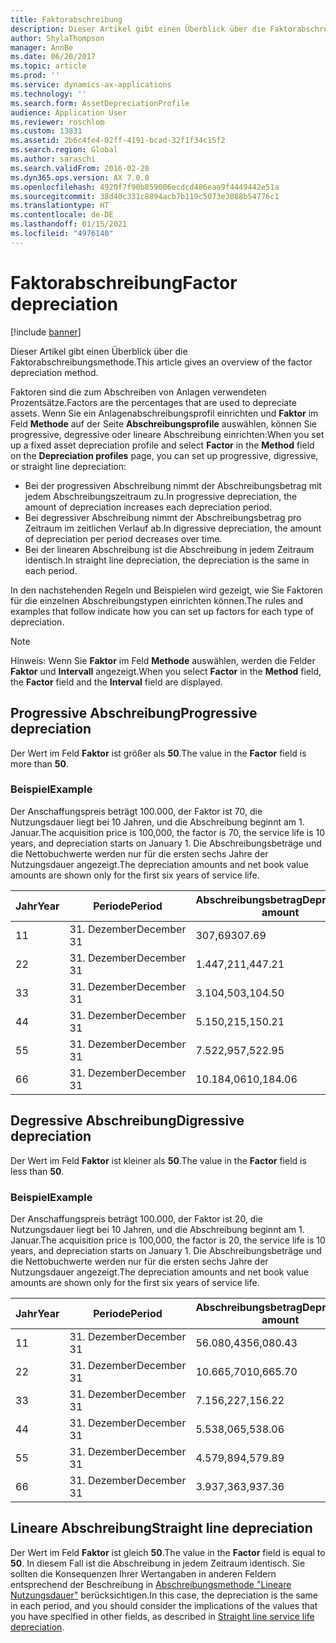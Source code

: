 ```yaml
---
title: Faktorabschreibung
description: Dieser Artikel gibt einen Überblick über die Faktorabschreibungsmethode.
author: ShylaThompson
manager: AnnBe
ms.date: 06/20/2017
ms.topic: article
ms.prod: ''
ms.service: dynamics-ax-applications
ms.technology: ''
ms.search.form: AssetDepreciationProfile
audience: Application User
ms.reviewer: roschlom
ms.custom: 13831
ms.assetid: 2b6c4fe4-02ff-4191-bcad-32f1f34c15f2
ms.search.region: Global
ms.author: saraschi
ms.search.validFrom: 2016-02-28
ms.dyn365.ops.version: AX 7.0.0
ms.openlocfilehash: 4920f7f90b859006ecdcd486eaa9f4449442e51a
ms.sourcegitcommit: 38d40c331c8894acb7b119c5073e3088b54776c1
ms.translationtype: HT
ms.contentlocale: de-DE
ms.lasthandoff: 01/15/2021
ms.locfileid: "4976140"
---
```

# <a name="factor-depreciation"></a><span data-ttu-id="ccb2b-103">Faktorabschreibung</span><span class="sxs-lookup"><span data-stu-id="ccb2b-103">Factor depreciation</span></span>

[!include [banner](../includes/banner.md)]

<span data-ttu-id="ccb2b-104">Dieser Artikel gibt einen Überblick über die Faktorabschreibungsmethode.</span><span class="sxs-lookup"><span data-stu-id="ccb2b-104">This article gives an overview of the factor depreciation method.</span></span>

<span data-ttu-id="ccb2b-105">Faktoren sind die zum Abschreiben von Anlagen verwendeten Prozentsätze.</span><span class="sxs-lookup"><span data-stu-id="ccb2b-105">Factors are the percentages that are used to depreciate assets.</span></span> <span data-ttu-id="ccb2b-106">Wenn Sie ein Anlagenabschreibungsprofil einrichten und **Faktor** im Feld **Methode** auf der Seite **Abschreibungsprofile** auswählen, können Sie progressive, degressive oder lineare Abschreibung einrichten:</span><span class="sxs-lookup"><span data-stu-id="ccb2b-106">When you set up a fixed asset depreciation profile and select **Factor** in the **Method** field on the **Depreciation profiles** page, you can set up progressive, digressive, or straight line depreciation:</span></span>

-   <span data-ttu-id="ccb2b-107">Bei der progressiven Abschreibung nimmt der Abschreibungsbetrag mit jedem Abschreibungszeitraum zu.</span><span class="sxs-lookup"><span data-stu-id="ccb2b-107">In progressive depreciation, the amount of depreciation increases each depreciation period.</span></span>
-   <span data-ttu-id="ccb2b-108">Bei degressiver Abschreibung nimmt der Abschreibungsbetrag pro Zeitraum im zeitlichen Verlauf ab.</span><span class="sxs-lookup"><span data-stu-id="ccb2b-108">In digressive depreciation, the amount of depreciation per period decreases over time.</span></span>
-   <span data-ttu-id="ccb2b-109">Bei der linearen Abschreibung ist die Abschreibung in jedem Zeitraum identisch.</span><span class="sxs-lookup"><span data-stu-id="ccb2b-109">In straight line depreciation, the depreciation is the same in each period.</span></span>

<span data-ttu-id="ccb2b-110">In den nachstehenden Regeln und Beispielen wird gezeigt, wie Sie Faktoren für die einzelnen Abschreibungstypen einrichten können.</span><span class="sxs-lookup"><span data-stu-id="ccb2b-110">The rules and examples that follow indicate how you can set up factors for each type of depreciation.</span></span> 

> [!NOTE] 
> <span data-ttu-id="ccb2b-111">Hinweis: Wenn Sie  **Faktor** im Feld  **Methode** auswählen, werden die Felder **Faktor** und **Intervall**  angezeigt.</span><span class="sxs-lookup"><span data-stu-id="ccb2b-111">When you select **Factor** in the **Method** field, the **Factor** field and the **Interval** field are displayed.</span></span>

## <a name="progressive-depreciation"></a><span data-ttu-id="ccb2b-112">Progressive Abschreibung</span><span class="sxs-lookup"><span data-stu-id="ccb2b-112">Progressive depreciation</span></span>
<span data-ttu-id="ccb2b-113">Der Wert im Feld **Faktor** ist größer als **50**.</span><span class="sxs-lookup"><span data-stu-id="ccb2b-113">The value in the **Factor** field is more than **50**.</span></span>

### <a name="example"></a><span data-ttu-id="ccb2b-114">Beispiel</span><span class="sxs-lookup"><span data-stu-id="ccb2b-114">Example</span></span>

<span data-ttu-id="ccb2b-115">Der Anschaffungspreis beträgt 100.000, der Faktor ist 70, die Nutzungsdauer liegt bei 10 Jahren, und die Abschreibung beginnt am 1. Januar.</span><span class="sxs-lookup"><span data-stu-id="ccb2b-115">The acquisition price is 100,000, the factor is 70, the service life is 10 years, and depreciation starts on January 1.</span></span> <span data-ttu-id="ccb2b-116">Die Abschreibungsbeträge und die Nettobuchwerte werden nur für die ersten sechs Jahre der Nutzungsdauer angezeigt.</span><span class="sxs-lookup"><span data-stu-id="ccb2b-116">The depreciation amounts and net book value amounts are shown only for the first six years of service life.</span></span>

| <span data-ttu-id="ccb2b-117">Jahr</span><span class="sxs-lookup"><span data-stu-id="ccb2b-117">Year</span></span> | <span data-ttu-id="ccb2b-118">Periode</span><span class="sxs-lookup"><span data-stu-id="ccb2b-118">Period</span></span>      | <span data-ttu-id="ccb2b-119">Abschreibungsbetrag</span><span class="sxs-lookup"><span data-stu-id="ccb2b-119">Depreciation amount</span></span> | <span data-ttu-id="ccb2b-120">Nettobuchwert</span><span class="sxs-lookup"><span data-stu-id="ccb2b-120">Net book value amount</span></span> |
|------|-------------|---------------------|-----------------------|
| <span data-ttu-id="ccb2b-121">1</span><span class="sxs-lookup"><span data-stu-id="ccb2b-121">1</span></span>    | <span data-ttu-id="ccb2b-122">31. Dezember</span><span class="sxs-lookup"><span data-stu-id="ccb2b-122">December 31</span></span> | <span data-ttu-id="ccb2b-123">307,69</span><span class="sxs-lookup"><span data-stu-id="ccb2b-123">307.69</span></span>              | <span data-ttu-id="ccb2b-124">99.692,31</span><span class="sxs-lookup"><span data-stu-id="ccb2b-124">99,692.31</span></span>             |
| <span data-ttu-id="ccb2b-125">2</span><span class="sxs-lookup"><span data-stu-id="ccb2b-125">2</span></span>    | <span data-ttu-id="ccb2b-126">31. Dezember</span><span class="sxs-lookup"><span data-stu-id="ccb2b-126">December 31</span></span> | <span data-ttu-id="ccb2b-127">1.447,21</span><span class="sxs-lookup"><span data-stu-id="ccb2b-127">1,447.21</span></span>            | <span data-ttu-id="ccb2b-128">98.245,10</span><span class="sxs-lookup"><span data-stu-id="ccb2b-128">98,245.10</span></span>             |
| <span data-ttu-id="ccb2b-129">3</span><span class="sxs-lookup"><span data-stu-id="ccb2b-129">3</span></span>    | <span data-ttu-id="ccb2b-130">31. Dezember</span><span class="sxs-lookup"><span data-stu-id="ccb2b-130">December 31</span></span> | <span data-ttu-id="ccb2b-131">3.104,50</span><span class="sxs-lookup"><span data-stu-id="ccb2b-131">3,104.50</span></span>            | <span data-ttu-id="ccb2b-132">95.140,60</span><span class="sxs-lookup"><span data-stu-id="ccb2b-132">95,140.60</span></span>             |
| <span data-ttu-id="ccb2b-133">4</span><span class="sxs-lookup"><span data-stu-id="ccb2b-133">4</span></span>    | <span data-ttu-id="ccb2b-134">31. Dezember</span><span class="sxs-lookup"><span data-stu-id="ccb2b-134">December 31</span></span> | <span data-ttu-id="ccb2b-135">5.150,21</span><span class="sxs-lookup"><span data-stu-id="ccb2b-135">5,150.21</span></span>            | <span data-ttu-id="ccb2b-136">89.990,39</span><span class="sxs-lookup"><span data-stu-id="ccb2b-136">89,990.39</span></span>             |
| <span data-ttu-id="ccb2b-137">5</span><span class="sxs-lookup"><span data-stu-id="ccb2b-137">5</span></span>    | <span data-ttu-id="ccb2b-138">31. Dezember</span><span class="sxs-lookup"><span data-stu-id="ccb2b-138">December 31</span></span> | <span data-ttu-id="ccb2b-139">7.522,95</span><span class="sxs-lookup"><span data-stu-id="ccb2b-139">7,522.95</span></span>            | <span data-ttu-id="ccb2b-140">82.467,44</span><span class="sxs-lookup"><span data-stu-id="ccb2b-140">82,467.44</span></span>             |
| <span data-ttu-id="ccb2b-141">6</span><span class="sxs-lookup"><span data-stu-id="ccb2b-141">6</span></span>    | <span data-ttu-id="ccb2b-142">31. Dezember</span><span class="sxs-lookup"><span data-stu-id="ccb2b-142">December 31</span></span> | <span data-ttu-id="ccb2b-143">10.184,06</span><span class="sxs-lookup"><span data-stu-id="ccb2b-143">10,184.06</span></span>           | <span data-ttu-id="ccb2b-144">72.283,38</span><span class="sxs-lookup"><span data-stu-id="ccb2b-144">72,283.38</span></span>             |

## <a name="digressive-depreciation"></a><span data-ttu-id="ccb2b-145">Degressive Abschreibung</span><span class="sxs-lookup"><span data-stu-id="ccb2b-145">Digressive depreciation</span></span>
<span data-ttu-id="ccb2b-146">Der Wert im Feld **Faktor** ist kleiner als **50**.</span><span class="sxs-lookup"><span data-stu-id="ccb2b-146">The value in the **Factor** field is less than **50**.</span></span>

### <a name="example"></a><span data-ttu-id="ccb2b-147">Beispiel</span><span class="sxs-lookup"><span data-stu-id="ccb2b-147">Example</span></span>

<span data-ttu-id="ccb2b-148">Der Anschaffungspreis beträgt 100.000, der Faktor ist 20, die Nutzungsdauer liegt bei 10 Jahren, und die Abschreibung beginnt am 1. Januar.</span><span class="sxs-lookup"><span data-stu-id="ccb2b-148">The acquisition price is 100,000, the factor is 20, the service life is 10 years, and depreciation starts on January 1.</span></span> <span data-ttu-id="ccb2b-149">Die Abschreibungsbeträge und die Nettobuchwerte werden nur für die ersten sechs Jahre der Nutzungsdauer angezeigt.</span><span class="sxs-lookup"><span data-stu-id="ccb2b-149">The depreciation amounts and net book value amounts are shown only for the first six years of service life.</span></span>

| <span data-ttu-id="ccb2b-150">Jahr</span><span class="sxs-lookup"><span data-stu-id="ccb2b-150">Year</span></span> | <span data-ttu-id="ccb2b-151">Periode</span><span class="sxs-lookup"><span data-stu-id="ccb2b-151">Period</span></span>      | <span data-ttu-id="ccb2b-152">Abschreibungsbetrag</span><span class="sxs-lookup"><span data-stu-id="ccb2b-152">Depreciation amount</span></span> | <span data-ttu-id="ccb2b-153">Nettobuchwert</span><span class="sxs-lookup"><span data-stu-id="ccb2b-153">Net book value amount</span></span> |
|------|-------------|---------------------|-----------------------|
| <span data-ttu-id="ccb2b-154">1</span><span class="sxs-lookup"><span data-stu-id="ccb2b-154">1</span></span>    | <span data-ttu-id="ccb2b-155">31. Dezember</span><span class="sxs-lookup"><span data-stu-id="ccb2b-155">December 31</span></span> | <span data-ttu-id="ccb2b-156">56.080,43</span><span class="sxs-lookup"><span data-stu-id="ccb2b-156">56,080.43</span></span>           | <span data-ttu-id="ccb2b-157">43.919,57</span><span class="sxs-lookup"><span data-stu-id="ccb2b-157">43,919.57</span></span>             |
| <span data-ttu-id="ccb2b-158">2</span><span class="sxs-lookup"><span data-stu-id="ccb2b-158">2</span></span>    | <span data-ttu-id="ccb2b-159">31. Dezember</span><span class="sxs-lookup"><span data-stu-id="ccb2b-159">December 31</span></span> | <span data-ttu-id="ccb2b-160">10.665,70</span><span class="sxs-lookup"><span data-stu-id="ccb2b-160">10,665.70</span></span>           | <span data-ttu-id="ccb2b-161">33.253,87</span><span class="sxs-lookup"><span data-stu-id="ccb2b-161">33,253.87</span></span>             |
| <span data-ttu-id="ccb2b-162">3</span><span class="sxs-lookup"><span data-stu-id="ccb2b-162">3</span></span>    | <span data-ttu-id="ccb2b-163">31. Dezember</span><span class="sxs-lookup"><span data-stu-id="ccb2b-163">December 31</span></span> | <span data-ttu-id="ccb2b-164">7.156,22</span><span class="sxs-lookup"><span data-stu-id="ccb2b-164">7,156.22</span></span>            | <span data-ttu-id="ccb2b-165">26.097,65</span><span class="sxs-lookup"><span data-stu-id="ccb2b-165">26,097.65</span></span>             |
| <span data-ttu-id="ccb2b-166">4</span><span class="sxs-lookup"><span data-stu-id="ccb2b-166">4</span></span>    | <span data-ttu-id="ccb2b-167">31. Dezember</span><span class="sxs-lookup"><span data-stu-id="ccb2b-167">December 31</span></span> | <span data-ttu-id="ccb2b-168">5.538,06</span><span class="sxs-lookup"><span data-stu-id="ccb2b-168">5,538.06</span></span>            | <span data-ttu-id="ccb2b-169">20.559,59</span><span class="sxs-lookup"><span data-stu-id="ccb2b-169">20,559.59</span></span>             |
| <span data-ttu-id="ccb2b-170">5</span><span class="sxs-lookup"><span data-stu-id="ccb2b-170">5</span></span>    | <span data-ttu-id="ccb2b-171">31. Dezember</span><span class="sxs-lookup"><span data-stu-id="ccb2b-171">December 31</span></span> | <span data-ttu-id="ccb2b-172">4.579,89</span><span class="sxs-lookup"><span data-stu-id="ccb2b-172">4,579.89</span></span>            | <span data-ttu-id="ccb2b-173">15.979,70</span><span class="sxs-lookup"><span data-stu-id="ccb2b-173">15,979.70</span></span>             |
| <span data-ttu-id="ccb2b-174">6</span><span class="sxs-lookup"><span data-stu-id="ccb2b-174">6</span></span>    | <span data-ttu-id="ccb2b-175">31. Dezember</span><span class="sxs-lookup"><span data-stu-id="ccb2b-175">December 31</span></span> | <span data-ttu-id="ccb2b-176">3.937,36</span><span class="sxs-lookup"><span data-stu-id="ccb2b-176">3,937.36</span></span>            | <span data-ttu-id="ccb2b-177">12.042,34</span><span class="sxs-lookup"><span data-stu-id="ccb2b-177">12,042.34</span></span>             |

## <a name="straight-line-depreciation"></a><span data-ttu-id="ccb2b-178">Lineare Abschreibung</span><span class="sxs-lookup"><span data-stu-id="ccb2b-178">Straight line depreciation</span></span>
<span data-ttu-id="ccb2b-179">Der Wert im Feld **Faktor** ist gleich **50**.</span><span class="sxs-lookup"><span data-stu-id="ccb2b-179">The value in the **Factor** field is equal to **50**.</span></span> <span data-ttu-id="ccb2b-180">In diesem Fall ist die Abschreibung in jedem Zeitraum identisch. Sie sollten die Konsequenzen Ihrer Wertangaben in anderen Feldern entsprechend der Beschreibung in [Abschreibungsmethode "Lineare Nutzungsdauer"](straight-line-service-life-depreciation.md) berücksichtigen.</span><span class="sxs-lookup"><span data-stu-id="ccb2b-180">In this case, the depreciation is the same in each period, and you should consider the implications of the values that you have specified in other fields, as described in [Straight line service life depreciation](straight-line-service-life-depreciation.md).</span></span>



